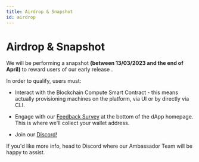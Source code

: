```yaml
---
title: Airdrop & Snapshot
id: airdrop
---
```


# Airdrop & Snapshot

We will be performing a snapshot **(between 13/03/2023 and the end of April)** to reward users of our early release .

In order to qualify, users must: 

- Interact with the Blockchain Compute Smart Contract - this means actually provisioning machines on the platform, via UI or by directly via CLI. 

- Engage with our [Feedback Survey](https://cudoventures.typeform.com/to/IoZjXvdB) at the bottom of the dApp homepage. This is where we'll collect your wallet address. 

- Join our [Discord!](http://bit.ly/3ysTxo1) 

If you'd like more info, head to Discord where our Ambassador Team will be happy to assist. 
